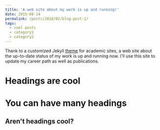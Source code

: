 ```yaml
---
title: 'A web site about my work is up and running!'
date: 2015-08-14
permalink: /posts/2018/02/blog-post-1/
tags:
  - cool posts
  - category1
  - category2
---
```


Thank to a customized Jekyll [theme](https://academicpages.github.io/) for academic sites, a web site about the up-to-date status of my work is up and running now. I'll use this site to update my career path as well as publications.

Headings are cool
======

You can have many headings
======

Aren't headings cool?
------